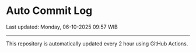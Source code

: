 # Auto Commit Log

Last updated: Monday, 06-10-2025 09:57 WIB

---

This repository is automatically updated every 2 hour using GitHub Actions.
